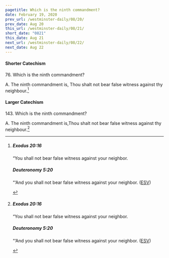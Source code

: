 ```yaml
---
pagetitle: Which is the ninth commandment?
date: February 19, 2020
prev_url: /westminster-daily/08/20/
prev_date: Aug 20
this_url: /westminster-daily/08/21/
short_date: "0821"
this_date: Aug 21
next_url: /westminster-daily/08/22/
next_date: Aug 22
---
```


#### Shorter Catechism

76\. Which is the ninth commandment?

A. The ninth commandment is, Thou shalt not bear false witness against thy neighbour.[^fnref:wsc1]


[^fnref:wsc1]: <div class="esv"><h5>Exodus 20:16</h5> <div class="esv-text"><p id="p02020016.01-1">&#8220;You shall not bear false witness against your neighbor.</p> </div><h5>Deuteronomy 5:20</h5> <div class="esv-text"><p id="p05005020.01-2">&#8220;&#8216;And you shall not bear false witness against your neighbor.  (<a href="http://www.esv.org" class="copyright">ESV</a>)</p> </div> </div>


#### Larger Catechism

143\. Which is the ninth commandment?

A. The ninth commandment is,Thou shalt not bear false witness against thy neighbour.[^fnref:wlc1]


[^fnref:wlc1]: <div class="esv"><h5>Exodus 20:16</h5> <div class="esv-text"><p id="p02020016.01-1">&#8220;You shall not bear false witness against your neighbor.</p> </div><h5>Deuteronomy 5:20</h5> <div class="esv-text"><p id="p05005020.01-2">&#8220;&#8216;And you shall not bear false witness against your neighbor.  (<a href="http://www.esv.org" class="copyright">ESV</a>)</p> </div> </div>

